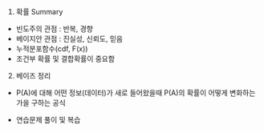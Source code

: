 1. 확률 Summary
 - 빈도주의 관점 : 반복, 경향
 - 베이지안 관점 : 진실성, 신뢰도, 믿음
 - 누적분포함수(cdf, F(x))
 - 조건부 확률 및 결합확률이 중요함


2. 베이즈 정리
 - P(A)에 대해 어떤 정보(데이터)가 새로 들어왔을때 P(A)의 확률이 어떻게 변화하는가을 구하는 공식


* 연습문제 풀이 및 복습
